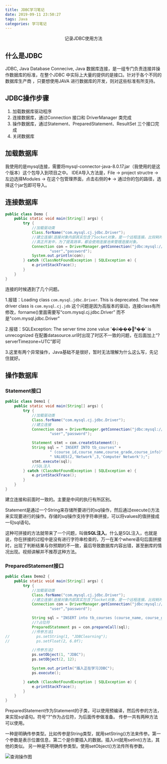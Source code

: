 ```yaml
---
title: JDBC学习笔记
date: 2019-09-11 23:50:27
tags: Java
categories: 学习笔记
---
```


<center>记录JDBC使用方法</center>
<!--more-->

## 什么是JDBC

JDBC, Java Database Connecive, Java 数据库连接，是一组专门负责连接并操作数据库的标准，在整个JDBC 
中实际上大量的提供的是接口。针对于各个不同的数据库生产商 ，只要想使用JAVA 进行数据库的开发，则对这些标准有所支持。



## JDBC操作步骤

1. 加载数据库驱动程序
2. 连接数据库，通过Connection 接口和 DriverManager 类完成
3. 操作数据库，通过Statement、PreparedStatement、ResultSet 三个接口完成
4. 关闭数据库



## 加载数据库

我使用的是mysql连接，需要将mysql-connector-java-8.0.17.jar（我使用的是这个版本）这个包导入到项目之中。
IDEA导入方法是，File -> project structre -> 左边选择Modules -> 在这个包管理界面，点击右侧的➕ -> 通过你的包的路径，选择这个jar包即可导入。



## 连接数据库

``` java
public class Demo {
    public static void main(String[] args) {
        try {
            //加载驱动类
            Class.forName("com.mysql.cj.jdbc.Driver");
            //建立连接(连接对象内部其实包含了Socket对象，是一个远程连接。比较耗时！)
            //真正开发中，为了提高效率，都会使用连接池来管理连接对象。
            Connection con = DriverManager.getConnection("jdbc:mysql://localhost:3306/test_db?serverTimezone=UTC",
                    "user","password");
            System.out.println(con);
        } catch (ClassNotFoundException | SQLException e) {
            e.printStackTrace();
        }
    }
}
```

连接的时候遇到了几个问题。

1.报错：Loading class `com.mysql.jdbc.Driver`. This is deprecated. The new driver class is `com.mysql.cj.jdb`
这个问题是因为高版本的驱动，连接class有所修改，forname()里面需要写“com.mysql.cj.jdbc.Driver” 而不是"com.mysql.jdbc.Driver"

2.报错：SQLException: The server time zone value '�й���׼ʱ��' is unrecognized
在配置datasource.url时出现了时区不一致的问题，在后面加上“?serverTimezone=UTC”即可

3.这里有两个异常操作，Java基础不是很好，暂时无法理解为什么这么写，先记住就好。



## 操作数据库

### Statement接口

``` java
public class Demo1 {
    public static void main(String[] args) {
        try {
            //加载驱动类
            Class.forName("com.mysql.cj.jdbc.Driver");
            //建立连接
            Connection con = DriverManager.getConnection("jdbc:mysql://localhost:3306/test_db?serverTimezone=UTC",
                    "user","password");

            Statement stmt = con.createStatement();
            String sql = " INSERT INTO tb_courses" +
                    " (course_id,course_name,course_grade,course_info)" +
                    " VALUES(2,'Network',3,'Computer Network');";
            stmt.execute(sql);
            //SQL注入
        } catch (ClassNotFoundException | SQLException e) {
            e.printStackTrace();
        }
    }
}
```

建立连接和前面时一致的。主要是中间的执行有所区别。

Statement是通过一个String来存储所要进行的sql操作，然后通过execute()方法来实现要进行的操作。存储的sql操作支持字符串拼接，可以将values的值拼接成一句sql语句。

这种可拼接的方法就带来了一个问题，叫做**SQL注入**。什么是SQL注入，也就是说，你在拼接的过程中是没有进行字符串检查的，万一在某个where语句后面拼接时，出现了判断结果与你预期的不一致，最后导致数据库内容出错，甚至删库的情况出现。视频讲解并不推荐这种方法。



### PreparedStatement接口

```java
public class Demo2 {
    public static void main(String[] args) {
        try {
            //加载驱动类
            Class.forName("com.mysql.cj.jdbc.Driver");
            //建立连接(连接对象内部其实包含了Socket对象，是一个远程连接。比较耗时！)
            Connection con = DriverManager.getConnection("jdbc:mysql://localhost:3306/test_db?serverTimezone=UTC",
                    "user","password");

            String sql = "INSERT into tb_courses (course_name, course_grade) values(?,?)";
            //?占位符
            PreparedStatement ps = con.prepareCall(sql);
            //传参方法1
//            ps.setString(1, "JDBClearning");
//            ps.setFloat(2, 6.0f);

            //传参方法2
            ps.setObject(1, "JDBC");
            ps.setObject(2, 12);

            System.out.println("插入正在学习JDBC");
            ps.execute();

        } catch (ClassNotFoundException | SQLException e) {
            e.printStackTrace();
        }
    }
}
```

PreparedStatement作为Statement的子类，可以使用预编译，然后传参的方法，来实现sql语句。符号"?"作为占位符，为后面传参做准备。
传参一共有两种方法可以使用。

一种是明确传参类型。比如传参是String类型，就用setString()方法来传参。第一个参数是表示位置信息，第二个是你要插入的数据。插入int就用setInt()方法，其他的类似。
另一种是不明确传参类型。使用setObject()方法传所有参数。



![查询操作图](https://1900-1300387133.cos.ap-chengdu.myqcloud.com/image/20200401160738.png)